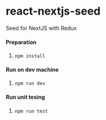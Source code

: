 # react-nextjs-seed
Seed for NextJS with Redux

#### Preparation
1. `npm install`

#### Run on dev machine
1. `npm run dev`

#### Run unit tesing
1. `npm run test`
